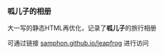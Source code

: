 ### 呱儿子的相册
大一写的静态HTML再优化，记录了**呱儿子**的旅行相册  
  
可通过链接 [samphon.github.io/leapfrog](samphon.github.io/leapfrog ) 进行访问